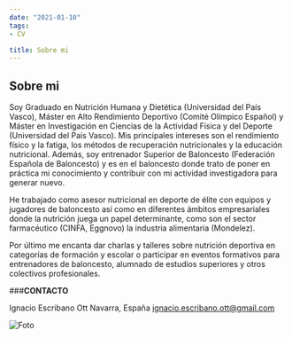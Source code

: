 ```yaml
---
date: "2021-01-10"
tags:
- CV

title: Sobre mi 
---
```


## Sobre mi

Soy Graduado en Nutrición Humana y Dietética (Universidad del País Vasco), Máster en Alto Rendimiento Deportivo (Comité Olímpico Español) y Máster en Investigación en Ciencias de la Actividad Física y del Deporte (Universidad del País Vasco). Mis principales intereses son el rendimiento físico y la fatiga, los métodos de recuperación nutricionales y la educación nutricional. Además, soy entrenador Superior de Baloncesto (Federación Española de Baloncesto) y es en el baloncesto donde trato de poner en práctica mi conocimiento y contribuir con mi actividad investigadora para generar nuevo. 


He trabajado como asesor nutricional en deporte de élite con equipos y jugadores de baloncesto así como en diferentes ámbitos empresariales donde la nutrición juega un papel determinante, como son el sector farmacéutico (CINFA, Eggnovo) la industria alimentaria (Mondelez). 

Por último me encanta dar charlas y talleres sobre nutrición deportiva en categorías de formación y escolar o participar en eventos formativos para entrenadores de baloncesto, alumnado de estudios superiores y otros colectivos profesionales.

###__CONTACTO__

Ignacio Escribano Ott
Navarra, España
ignacio.escribano.ott@gmail.com

![Foto](C:\Users\escri\Desktop\escrinachweb\images\Ee479xFXsAEQV9z.jpg)



